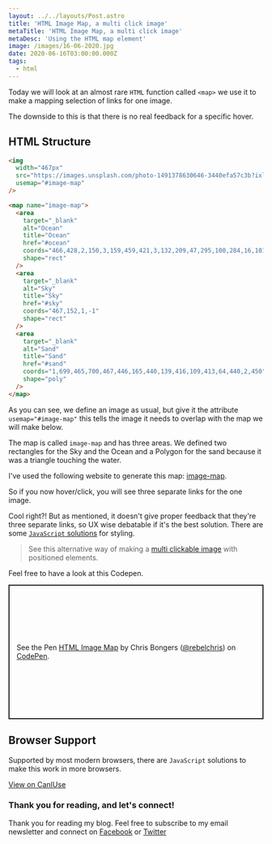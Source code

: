 ```yaml
---
layout: ../../layouts/Post.astro
title: 'HTML Image Map, a multi click image'
metaTitle: 'HTML Image Map, a multi click image'
metaDesc: 'Using the HTML map element'
image: /images/16-06-2020.jpg
date: 2020-06-16T03:00:00.000Z
tags:
  - html
---
```


Today we will look at an almost rare `HTML` function called `<map>` we use it to make a mapping selection of links for one image.

The downside to this is that there is no real feedback for a specific hover.

## HTML Structure

```html
<img
  width="467px"
  src="https://images.unsplash.com/photo-1491378630646-3440efa57c3b?ixlib=rb-1.2.1&ixid=eyJhcHBfaWQiOjEyMDd9&auto=format&fit=crop&w=934&q=80"
  usemap="#image-map"
/>

<map name="image-map">
  <area
    target="_blank"
    alt="Ocean"
    title="Ocean"
    href="#ocean"
    coords="466,428,2,150,3,159,459,421,3,132,209,47,295,100,284,16,101,14"
    shape="rect"
  />
  <area
    target="_blank"
    alt="Sky"
    title="Sky"
    href="#sky"
    coords="467,152,1,-1"
    shape="rect"
  />
  <area
    target="_blank"
    alt="Sand"
    title="Sand"
    href="#sand"
    coords="1,699,465,700,467,446,165,440,139,416,109,413,64,440,2,450"
    shape="poly"
  />
</map>
```

As you can see, we define an image as usual, but give it the attribute `usemap="#image-map"` this tells the image it needs to overlap with the map we will make below.

The map is called `image-map` and has three areas. We defined two rectangles for the Sky and the Ocean and a Polygon for the sand because it was a triangle touching the water.

I've used the following website to generate this map: [image-map](https://www.image-map.net/).

So if you now hover/click, you will see three separate links for the one image.

Cool right?! But as mentioned, it doesn't give proper feedback that they're three separate links, so UX wise debatable if it's the best solution. There are some [`JavaScript` solutions](https://stackoverflow.com/questions/8343531/is-it-possible-to-style-a-mouseover-on-an-image-map-using-css/42110914) for styling.

> See this alternative way of making a [multi clickable image](https://daily-dev-tips.com/posts/html-clickable-image-alternative/) with positioned elements.

Feel free to have a look at this Codepen.

<p class="codepen" data-height="265" data-theme-id="dark" data-default-tab="html,result" data-user="rebelchris" data-slug-hash="OJMRJKO" style="height: 265px; box-sizing: border-box; display: flex; align-items: center; justify-content: center; border: 2px solid; margin: 1em 0; padding: 1em;" data-pen-title="HTML Image Map">
  <span>See the Pen <a href="https://codepen.io/rebelchris/pen/OJMRJKO">
  HTML Image Map</a> by Chris Bongers (<a href="https://codepen.io/rebelchris">@rebelchris</a>)
  on <a href="https://codepen.io">CodePen</a>.</span>
</p>
<script async src="https://static.codepen.io/assets/embed/ei.js"></script>

## Browser Support

Supported by most modern browsers, there are `JavaScript` solutions to make this work in more browsers.

[View on CanIUse](https://caniuse.com/#feat=mdn-api_htmlmapelement)

### Thank you for reading, and let's connect!

Thank you for reading my blog. Feel free to subscribe to my email newsletter and connect on [Facebook](https://www.facebook.com/DailyDevTipsBlog) or [Twitter](https://twitter.com/DailyDevTips1)

